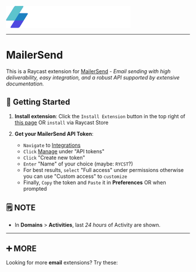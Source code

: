 <img src="./assets/logo-white.svg" />

---

# MailerSend

This is a Raycast extension for [MailerSend](https://www.mailersend.com/) - _Email sending with high deliverability, easy integration, and a robust API supported by extensive documentation._

## 🚀 Getting Started

1. **Install extension**: Click the `Install Extension` button in the top right of [this page](https://www.raycast.com/xmok/mailersend) OR `install` via Raycast Store

2. **Get your MailerSend API Token**:

    - `Navigate` to [Integrations](https://app.mailersend.com/integrations)
    - `Click` [Manage](https://app.mailersend.com/api-tokens) under "API tokens"
    - `Click` "Create new token"
    - `Enter` "Name" of your choice (maybe: `RYCST`?)
    - For best results, `select` "Full access" under permissions otherwise you can use "Custom access" to `customize`
    - Finally, `Copy` the token and `Paste` it in **Preferences** OR when prompted

## 🗒️ NOTE

- In **Domains** > **Activities**, last _24 hours_ of Activity are shown.

---

## ➕ MORE

Looking for more **email** extensions? Try these:

<a title="Install migadu Raycast Extension" href="https://www.raycast.com/xmok/migadu"><img src="https://www.raycast.com/xmok/migadu/install_button@2x.png?v=1.1" height="64" alt="" style="height: 64px;"></a>
<a title="Install resend Raycast Extension" href="https://www.raycast.com/xmok/resend"><img src="https://www.raycast.com/xmok/resend/install_button@2x.png?v=1.1" height="64" alt="" style="height: 64px;"></a>
<a title="Install shroud-email Raycast Extension" href="https://www.raycast.com/xmok/shroud-email"><img src="https://www.raycast.com/xmok/shroud-email/install_button@2x.png?v=1.1" height="64" alt="" style="height: 64px;"></a>